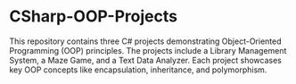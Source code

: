 # CSharp-OOP-Projects
This repository contains three C# projects demonstrating Object-Oriented Programming (OOP) principles. The projects include a Library Management System, a Maze Game, and a Text Data Analyzer. Each project showcases key OOP concepts like encapsulation, inheritance, and polymorphism.

